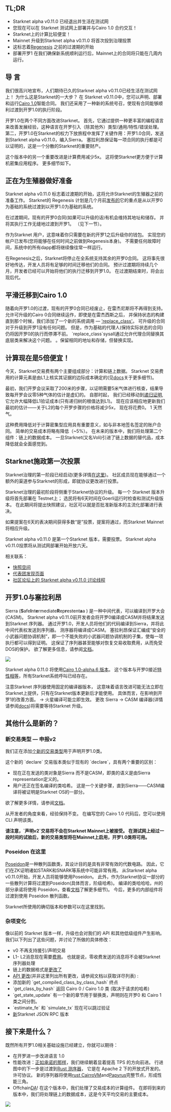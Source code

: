 ## TL;DR

* Starknet alpha v0.11.0 已经退出并生活在测试网
* 您现在可以在 Starknet 测试网上部署并与Cairo 1.0 合约交互！
* Starknet上的计算比较便宜！
* Mainnet 升级到Starknet alpha v0.11.0 将首次投到治理投票
* 这标志着[Regenesis](https://medium.com/starkware/starknet-regenesis-the-plan-bd0219843ef4) 之前的过渡期的开始
* 部署开罗1 在我们确保新系统顺利运行后，Mainnet上的合同将只能在几周内运行。

## 导 言

我们很高兴地宣布，人们期待已久的Starknet alpha v0.11.0已经生活在测试网上！ 为什么这是Starknet的一大步？ 在 Starknet v0.11.0中，您可以声明、部署和运行[Cairo 1.0](https://medium.com/starkware/cairo-1-0-is-here-7e1ac8377038)智能合同。 我们还采用了一种新的系统号召，使现有合同能够顺利过渡到开罗1.0的执行阶段。

开罗1.0在两个不同方面改进Starknet。 首先，它通过提供一种更丰富的编程语言来改善发展经验，这种语言在开罗引入（除其他外）类型/通用/特性/错误处理。 第二，开罗1.0在Starknet的权力下放旅程中发挥了关键作用：开罗1.0合同，发送到Starknet alpha v0.11.0，编入Sierra。 塞拉利昂保证每一项合同的执行都是可以证明的，这是一个分散的Starknet的重要财产。

这个版本中的另一个重要改进是计算费用减少5x。 这将使Starknet更方便于计算机密集应用程序。 更多细节如下。

## 正在为生殖器做好准备

Starknet alpha v0.11.0 标志着过渡期的开始，这将允许Starknet的生殖器之前的准备工作。 Starknet的 Regenesis 计划是几个月前[发布的](https://medium.com/starkware/starknet-regenesis-the-plan-bd0219843ef4)它的重点是从以开罗0为基础的系统过渡到以开罗1.0为基础的系统。

在过渡期间，现有的开罗0合同(如果可以升级的话)有机会维持其地址和储存。 并将其执行工作无缝地过渡到开罗1。 （见下一节）。

作为Starknet 用户，这意味着你只需要在新的开罗1之后升级你的钱包。 实现您的帐户已发布(您将能够在任何时间之前做到Regenesis本身)。 不需要任何故障时间，系统中的所有dapp都将继续像往常一样运行。

在Regenesis之后，Starknet将停止在全系统支持其余的开罗0合同。 这将事先很好地传达，开发人员将有足够的时间迁移他们的合同。 预计过渡期将持续几个月，开发者已经可以开始将他们的执行迁移到开罗1.0。 在过渡期结束时，将会出现后代。

## 平滑迁移到Cairo 1.0

随着向开罗1.0的过渡，现有的开罗0合同已经废止，在雷杰尼斯将不再得到支持。 允许可升级的Cairo 0合同继续运作，即使是在雷杰西斯之后， 并保持状态的构建直到那个时候，我们添加了一个新的系统调用 — ['replace_class'](https://docs.starknet.io/documentation/starknet_versions/upcoming_versions/#replace_class_syscall)。 可升级的合同对于升级到开罗1没有任何问题。 但是，作为基础的代理人(保持实际状态的合同)仍将因开罗0的执行而停滞不前。 \`replace_class\`sysall通过允许代理合同替换其底层类来解决这个问题。 。保留相同的地址和存储，但替换实现。

## 计算现在是5倍便宜！

今天，Starknet交易费有两个主要组成部分：计算和链上数据。 Starknet 交易费用的计算元素是由L1上核实其证据的边际成本确定的(见[docs](https://docs.starknet.io/documentation/architecture_and_concepts/Fees/fee-mechanism/)关于更多细节)。

最初，我们开罗会议采取了200米的步骤，以证明需要5米气体进行核查，结果导致每开罗会议零5种气体的估计是虚幻的。 自那时起， 我们已经移动到[递归证明](https://medium.com/starkware/recursive-starks-78f8dd401025), 它允许大幅降低L1验证成本(只有递归树的根值达到L1)。 现在应该相应地更新我们最初的估计——关于L2的每个开罗步骤的价格将减少5x， 现在将花费0。 1 天然气。

这种费用降低对于计算密集型应用具有重要意义，如与非本地签名签定的账户合同。 简单的交易成本将略有降低（~5%）。 在未来的版本中，我们将处理第二个组件：链上的数据成本。 一旦Starknet(又名Voli)引进了链上数据的替代品，成本降低就会全面感觉到。

## Starknet施政第一次投票

Starknet治理的第一阶段已经启动(更多详情[在这里](https://medium.com/starknet-foundation/starknets-governance-first-phase-4614c7566f40))。 社区成员现在能够通过一个额外的渠道参与Starknet的形成，即就协议更改进行投票。

Starknet治理的最初阶段将侧重于Starknet协议的升级。 每一个 Starknet 版本升级将首先部署在 Testnet上； 选民将有6天时间在Goerli运行时检查和测试升级版本。 在此期间将提出快照建议，社区可以就是否批准新版本的主流化部署进行表决。

如果提案在6天的表决期间获得多数“是”投票，提案将通过，而Starknet Mainnet将相应升级。

Starknet alpha v0.11.0 是第一个Starknet 版本，需要投票。 Starknet alpha v0.11.0投票将从测试网部署开始开放六天。

相关联系：

* [快照空间](https://snapshot.org/#/starknet.eth/proposal/0x00889bc468509610e516e8602f00b21ca8c32466dd4f0140eca38becb7f40bef)
* [代表团发现页面](https://delegate.starknet.io/)
* [社区论坛上的 Starknet alpha v0.11.0 讨论线程](https://community.starknet.io/t/proposal-starknet-alpha-v0-11-0/50334)

## 开罗1.0与塞拉利昂

Sierra (**S**afe**I**nt**e**rmediate**R**ep**r**estent**a**a </strong> ) 是一种中间代表，可以编译到开罗大会(CASM)。 Starknet alpha v0.11.0前开发者会将开罗0编译成CASM并将结果发送到Starknet 序列器。 通过开罗1.0，开发人员将他们的代码编译到Sierra，并将此中间代表权发送到序列器。 测序器将编译成CASM。 塞拉利昂保证汇编成“安全的小武器问题协调机制”，即一个不能失败的小武器问题协调机制的子集，使每一项执行都可以得到证明。 这保证了序列器甚至能够对恢复交易收取费用，从而免受DOS的保护。 欲了解更多信息，请参阅[文档](https://docs.starknet.io/documentation/architecture_and_concepts/Contracts/cairo-1-and-sierra/)。

![](https://miro.medium.com/v2/resize:fit:1400/0*KsAwaJTIsOuCsJIe)

Starknet alpha 0.11.0 将使用[Cairo 1.0-alpha.6 版本](https://github.com/starkware-libs/cairo/releases/tag/v1.0.0-alpha.6)。 这个版本与开罗0接近[特性相等](https://github.com/starkware-libs/cairo/blob/main/docs/FEATURE_PARITY.md)，所有Starknet系统呼叫已经存在。

注意Starknet 序列器使用固定的编译器版本， 这意味着语言改进可能无法立即在Starknet上提供，只有在Starknet版本更新后才能使用。 具体而言，在影响到开罗1的改善方面。 → 火星编译可能立即生效。 更改 Sierra -> CASM 编译器(详情请参阅[docs](https://docs.starknet.io/documentation/architecture_and_concepts/Contracts/cairo-1-and-sierra/))将需要等待Starknet 升级。

## 其他什么是新的？

### 新交易类型 — 申报v2

我们正在添加[个新的交易类型](https://docs.starknet.io/documentation/architecture_and_concepts/Blocks/transactions/#declare_v2_cairo_1_0)用于声明开罗1.0类。

这个新的 \`declare\` 交易版本类似于现有的 \`declare\`，具有两个重要的区别：

* 现在正在发送的类对象是Sierra 而不是CASM，即类的语义是由Sierra representation定义的。
* 用户还正在签名编译的类哈希。 这是一个关键步骤，直到Sierra——CASM编译将被证明是Starknet OS的一部分。

欲了解更多详情，请参阅[文档](https://docs.starknet.io/documentation/starknet_versions/upcoming_versions/#what_to_expect)。

从开发者的角度来看，经验保持不变。 在编写您的 Cairo 1.0 代码后，您可以使用 CLI 声明该类。

**请注意，\`声明v2\`交易将不会在Starknet Mainnet上被接受。 在测试网上经过一段时间的试验后，新的交易类型将在Mainnet上启用，开罗1.0类将可用。**

### Poseidon 在这里

[Poseidon](https://www.poseidon-hash.info/)是一种散列函数类，其设计目的是具有非常有效的代数电路。 因此，它们在ZK证明诸如STARK和SNARK等系统中可能非常有用。 从Starknet alpha v0.11.0开始，开发人员将能够使用Poseidon。 此外，作为Starknet协议一部分的一些散列计算将过渡到Poseidon(具体而言，阶级哈希)。 编译的类哈哈哈，州的部分承诺将使用 Poseidon，查看[文档](https://docs.starknet.io/documentation/starknet_versions/upcoming_versions/#poseidon_hash)了解更多细节)。 今后，更多的内部组件将过渡到使用 Poseidon 散列函数。

Starknet所使用的确切版本和参数可以在这里找到[](https://docs.starknet.io/documentation/architecture_and_concepts/Hashing/hash-functions/#poseidon_hash)。

### 杂项变化

像以前的 Starknet 版本一样，升级也会对我们的 API 和其他低级组件产生影响。 我们以下列出了这些问题，并讨论了所做的具体修改：

* v0 不再支持援引/声明交易
* L1- L2消息现在需要[费用](https://docs.starknet.io/documentation/architecture_and_concepts/L1-L2_Communication/messaging-mechanism/#l1-l2_message_fees)。 也就是说，零收费发送的消息将不会被Starknet 序列器处理
* 链上的数据格式是[更改了](https://docs.starknet.io/documentation/architecture_and_concepts/Data_Availability/on-chain-data/#on_chain_data_post_v0_11_0)
* [API 更改](https://docs.starknet.io/documentation/starknet_versions/upcoming_versions/#api_changes)(并非这里列出所有更改，请参阅文档以获取详尽列表) :
* 添加新的 \`get_compiled_class_by_class_hash\` 终点
* \`get_class_by_hash\` 返回 Cairo 0 / Cairo 1.0 类 (取决于请求的哈希)
* \`get_state_update\` 有一个新的章节用于替换类，声明则在开罗0 和 Cairo 1 类之间分割。
* \`estimate_fe\` 和 \`simulate_tx\` 现在可以跳过验证
* [新](https://github.com/starkware-libs/starknet-specs/releases/tag/v0.3.0-rc1)Starknet JSON RPC 版本

## 接下来是什么？

既然所有开罗1.0相关基础设施已经建立，你就可以期待：

* 在开罗进一步改进语言 1.0
* 性能改进：[正如承诺的那样](https://medium.com/starkware/starknet-performance-roadmap-bb7aae14c7de)，我们继续朝着显着提高 TPS 的方向前进。 行进图中的下一步是过渡到[Rust 测序器](https://github.com/starkware-libs/blockifier)， 它是在 Apache 2 下的开放式开发的。 许可协议。 新的序列器将使用[rust CairroVM](https://github.com/lambdaclass/cairo-rs)and[Papyrus](https://github.com/starkware-libs/papyrus)完整节点，形成性能三角。
* Offchain[DA](https://docs.starknet.io/documentation/architecture_and_concepts/Data_Availability/on-chain-data/)! 在这个版本中，我们处理了交易成本的计算组件。 在即将到来的版本中，我们将处理链上的数据成本，这是今天平均交易的主要成本。

![](/assets/starknet-alpha-v0.11.0-diagram.png)
